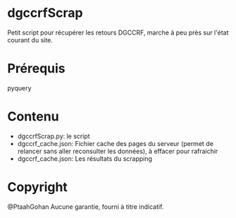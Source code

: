 # dgccrfScrap
Petit script pour récupérer les retours DGCCRF, marche à peu près sur l'état courant du site.

# Prérequis
pyquery

# Contenu
* dgccrfScrap.py: le script
* dgccrf_cache.json: Fichier cache des pages du serveur (permet de relancer sans aller reconsulter les données), à effacer pour rafraichir
* dgccrf_cache.json: Les résultats du scrapping

# Copyright
@PtaahGohan Aucune garantie, fourni à titre indicatif.